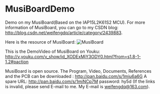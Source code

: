 # MusiBoardDemo
Demo on my MusiBoard(Based on the IAP15L2K61S2 MCU).
For more information of MusiBoard, you can go to my CSDN blog: http://blog.csdn.net/weifengdq/article/category/2439883.

Here is the resource of MusiBoard:
![MusiBoard](https://github.com/weifengdq/MusiBoardDemo/raw/master/MusiBoard.png)

This is the DemoVideo of MusiBoard on Youku: 
http://v.youku.com/v_show/id_XODExMjY3ODY0.html?from=s1.8-1-1.2#paction

MusiBoard is open source. The Program, Video, Documents, References and the PCB can be downloaded :
http://pan.baidu.com/s/1miu6a6G
A spare URL: http://pan.baidu.com/s/1miNCp7M   password: hy5d
(If the links is invalid, please send E-mail to me. My E-mail is weifengdq@163.com).






